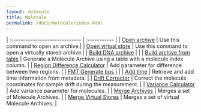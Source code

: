 ```yaml
---
layout: molecule
title: Molecule
permalink: /docs/molecule/index.html
---
```


| :----------------------------- | :----------- |
| [Open archive](./ImportArchive) | Use this command to open an archive.|
| [Open virtual store](./ImportArchive) | Use this command to open a virtually stored archive.|
| [Build DNA archive](./BuildDNAarchive) | |
| [Build archive from table](./BuildArchiveFromTable) | Generate a Molecule Archive using a table with a molecule index column. |
| [Region Difference Calculator](./RegionDifferenceCalculator) | Add parameter for difference between two regions. |
| [FMT Generate bps](./FMTbps) | |
| [Add time](./AddTime) | Retrieve and add time information from metadata. |
| [Drift Corrector](./molecule/DriftCorrector) | Correct the molecule coordinates for sample drift during the measurement. |
| [Variance Calculator](./varCalculator) | Add variance parameter for molecules. |
| [Merge Archives](./MergeArchives) | Merges a set of Molecule Archives. |
| [Merge Virtual Stores](./MergeVirtualArchives) | Merges a set of virtual Molecule Archives. |
